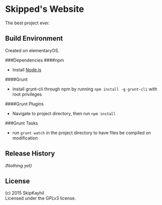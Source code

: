 # Skipped's Website

The best project ever.

## Build Environment

Created on elementaryOS.

###Dependencies
####npm
* Install [Node.js](https://nodejs.org/en/download/package-manager/#debian-and-ubuntu-based-linux-distributions)

####Grunt
* Install grunt-cli through npm by running `npm install -g grunt-cli` with root privileges

####Grunt Plugins
* Navigate to project directory, then run `npm install`

###Grunt Tasks
* run `grunt watch` in the project directory to have files be compiled on modification

## Release History
_(Nothing yet)_

## License
(c) 2015 SkipKayhil  
Licensed under the GPLv3 license.
